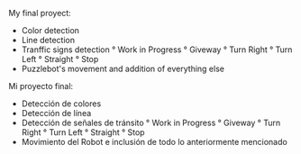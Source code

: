 My final proyect:
- Color detection
- Line detection
- Tranffic signs detection
    ° Work in Progress
    ° Giveway
    ° Turn Right
    ° Turn Left
    ° Straight
    ° Stop
- Puzzlebot's movement and addition of everything else

Mi proyecto final:
- Detección de colores
- Detección de línea
- Detección de señales de tránsito
    ° Work in Progress
    ° Giveway
    ° Turn Right
    ° Turn Left
    ° Straight
    ° Stop
- Movimiento del Robot e inclusión de todo lo anteriormente mencionado


